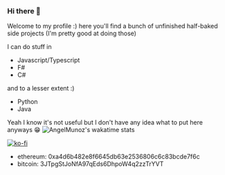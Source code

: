 ### Hi there 👋

Welcome to my profile :) here you'll find a bunch of unfinished half-baked side projects (I'm pretty good at doing those)

I can do stuff in 

- Javascript/Typescript
- F#
- C#

and to a lesser extent :)

- Python
- Java

Yeah I know it's not useful but I don't have any idea what to put here anyways 😁
![AngelMunoz's wakatime stats](https://github-readme-stats.vercel.app/api/wakatime?username=Daniel_Tuna&theme=gotham)

[![ko-fi](https://www.ko-fi.com/img/githubbutton_sm.svg)](https://ko-fi.com/L4L02EUS2)

- ethereum: 0xa4d6b482e8f6645db63e2536806c6c83bcde7f6c
- bitcoin: 3JTpgStJoNfA97qEds6DhpoW4q2zzTrYVT
